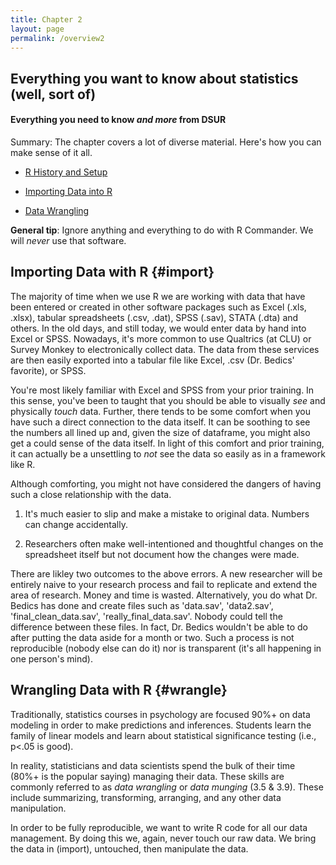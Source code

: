 ```yaml
---
title: Chapter 2
layout: page
permalink: /overview2
---
```


## Everything you want to know about statistics (well, sort of)
#### **Everything you need to know *and more* from DSUR**


Summary: The chapter covers a lot of diverse material.  Here's how you can make sense of it all.

- [R History and Setup](https://clu-mscp.github.io/bedics/setup) 

- [Importing Data into R](#import)

- [Data Wrangling](#wrangle)


**General tip**: Ignore anything and everything to do with R Commander.  We will *never* use that software.

## Importing Data with R {#import}

The majority of time when we use R we are working with data that have been entered or created in other software packages such as Excel (.xls, .xlsx), tabular spreadsheets (.csv, .dat), SPSS (.sav), STATA (.dta) and others.  In the old days, and still today, we would enter data by hand into Excel or SPSS.  Nowadays, it's more common to use Qualtrics (at CLU) or Survey Monkey to electronically collect data.  The data from these services are then easily exported into a tabular file like Excel, .csv (Dr. Bedics' favorite), or SPSS.

You're most likely familiar with Excel and SPSS from your prior training.  In this sense, you've been to taught that you should be able to visually _see_ and physically _touch_ data. Further, there tends to be some comfort when you have such a direct connection to the data itself. It can be soothing to see the numbers all lined up and, given the size of dataframe, you might also get a could sense of the data itself.  In light of this comfort and prior training, it can actually be a unsettling to _not_ see the data so easily as in a framework like R.

Although comforting, you might not have considered the dangers of having such a close relationship with the data.  

  1. It's much easier to slip and make a mistake to original data.  Numbers can change accidentally.  
    
  2. Researchers often make well-intentioned and thoughtful changes on the spreadsheet itself but not document how the changes were made.

There are likley two outcomes to the above errors. A new researcher will be entirely naive to your research process and fail to replicate and extend the area of research.  Money and time is wasted.  Alternatively, you do what Dr. Bedics has done and create files such as 'data.sav', 'data2.sav', 'final_clean_data.sav', 'really_final_data.sav'.  Nobody could tell the difference between these files.  In fact, Dr. Bedics wouldn't be able to do after putting the data aside for a month or two. Such a process is not reproducible (nobody else can do it) nor is transparent (it's all happening in one person's mind).

## Wrangling Data with R {#wrangle}

Traditionally, statistics courses in psychology are focused 90%+ on data modeling in order to make predictions and inferences.  Students learn the family of linear models and learn about statistical significance testing (i.e., p<.05 is good).  

In reality, statisticians and data scientists spend the bulk of their time (80%+ is the popular saying) managing their data.  These skills are commonly referred to as *data wrangling* or *data munging* (3.5 & 3.9).  These include summarizing, transforming, arranging, and any other data manipulation.

In order to be fully reproducible, we want to write R code for all our data management.  By doing this we, again, never touch our raw data.  We bring the data in (import), untouched, then manipulate the data. 
